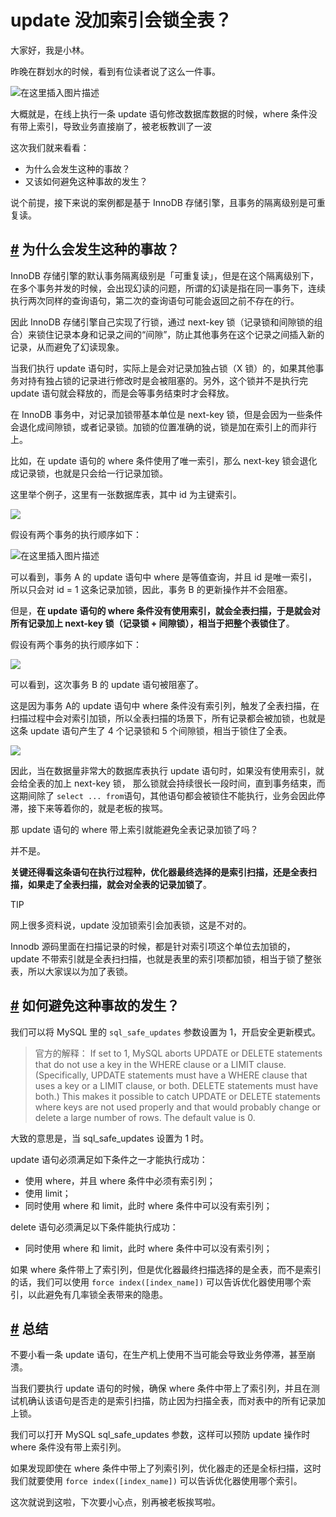 # update 没加索引会锁全表？

大家好，我是小林。

昨晚在群划水的时候，看到有位读者说了这么一件事。

![在这里插入图片描述](https://cdn.xiaolincoding.com//mysql/other/202e1521bc02411698eb6162cf121114.png)

大概就是，在线上执行一条 update 语句修改数据库数据的时候，where 条件没有带上索引，导致业务直接崩了，被老板教训了一波

这次我们就来看看：

-   为什么会发生这种的事故？
-   又该如何避免这种事故的发生？

说个前提，接下来说的案例都是基于 InnoDB 存储引擎，且事务的隔离级别是可重复读。

## [#](https://xiaolincoding.com/mysql/lock/update_index.html#%E4%B8%BA%E4%BB%80%E4%B9%88%E4%BC%9A%E5%8F%91%E7%94%9F%E8%BF%99%E7%A7%8D%E7%9A%84%E4%BA%8B%E6%95%85) 为什么会发生这种的事故？

InnoDB 存储引擎的默认事务隔离级别是「可重复读」，但是在这个隔离级别下，在多个事务并发的时候，会出现幻读的问题，所谓的幻读是指在同一事务下，连续执行两次同样的查询语句，第二次的查询语句可能会返回之前不存在的行。

因此 InnoDB 存储引擎自己实现了行锁，通过 next-key 锁（记录锁和间隙锁的组合）来锁住记录本身和记录之间的“间隙”，防止其他事务在这个记录之间插入新的记录，从而避免了幻读现象。

当我们执行 update 语句时，实际上是会对记录加独占锁（X 锁）的，如果其他事务对持有独占锁的记录进行修改时是会被阻塞的。另外，这个锁并不是执行完 update 语句就会释放的，而是会等事务结束时才会释放。

在 InnoDB 事务中，对记录加锁带基本单位是 next-key 锁，但是会因为一些条件会退化成间隙锁，或者记录锁。加锁的位置准确的说，锁是加在索引上的而非行上。

比如，在 update 语句的 where 条件使用了唯一索引，那么 next-key 锁会退化成记录锁，也就是只会给一行记录加锁。

这里举个例子，这里有一张数据库表，其中 id 为主键索引。

![](https://cdn.xiaolincoding.com//mysql/other/3c3af16e7a948833ccb6409e8b51daf8.png)

假设有两个事务的执行顺序如下：

![在这里插入图片描述](https://cdn.xiaolincoding.com//mysql/other/d2326f98cbb34fc09ca4013703251501.png)

可以看到，事务 A 的 update 语句中 where 是等值查询，并且 id 是唯一索引，所以只会对 id = 1 这条记录加锁，因此，事务 B 的更新操作并不会阻塞。

但是，**在 update 语句的 where 条件没有使用索引，就会全表扫描，于是就会对所有记录加上 next-key 锁（记录锁 + 间隙锁），相当于把整个表锁住了**。

假设有两个事务的执行顺序如下：

![](https://cdn.xiaolincoding.com//mysql/other/1aa886fe95e7bc791c296e2d342fa435.png)

可以看到，这次事务 B 的 update 语句被阻塞了。

这是因为事务 A的 update 语句中 where 条件没有索引列，触发了全表扫描，在扫描过程中会对索引加锁，所以全表扫描的场景下，所有记录都会被加锁，也就是这条 update 语句产生了 4 个记录锁和 5 个间隙锁，相当于锁住了全表。

![](https://cdn.xiaolincoding.com//mysql/other/63e055617720853f5b64c99576227c09.png)

因此，当在数据量非常大的数据库表执行 update 语句时，如果没有使用索引，就会给全表的加上 next-key 锁， 那么锁就会持续很长一段时间，直到事务结束，而这期间除了 `select ... from`语句，其他语句都会被锁住不能执行，业务会因此停滞，接下来等着你的，就是老板的挨骂。

那 update 语句的 where 带上索引就能避免全表记录加锁了吗？

并不是。

**关键还得看这条语句在执行过程种，优化器最终选择的是索引扫描，还是全表扫描，如果走了全表扫描，就会对全表的记录加锁了**。

TIP

网上很多资料说，update 没加锁索引会加表锁，这是不对的。

Innodb 源码里面在扫描记录的时候，都是针对索引项这个单位去加锁的， update 不带索引就是全表扫扫描，也就是表里的索引项都加锁，相当于锁了整张表，所以大家误以为加了表锁。

## [#](https://xiaolincoding.com/mysql/lock/update_index.html#%E5%A6%82%E4%BD%95%E9%81%BF%E5%85%8D%E8%BF%99%E7%A7%8D%E4%BA%8B%E6%95%85%E7%9A%84%E5%8F%91%E7%94%9F) 如何避免这种事故的发生？

我们可以将 MySQL 里的 `sql_safe_updates` 参数设置为 1，开启安全更新模式。

> 官方的解释： If set to 1, MySQL aborts UPDATE or DELETE statements that do not use a key in the WHERE clause or a LIMIT clause. (Specifically, UPDATE statements must have a WHERE clause that uses a key or a LIMIT clause, or both. DELETE statements must have both.) This makes it possible to catch UPDATE or DELETE statements where keys are not used properly and that would probably change or delete a large number of rows. The default value is 0.

大致的意思是，当 sql\_safe\_updates 设置为 1 时。

update 语句必须满足如下条件之一才能执行成功：

-   使用 where，并且 where 条件中必须有索引列；
-   使用 limit；
-   同时使用 where 和 limit，此时 where 条件中可以没有索引列；

delete 语句必须满足以下条件能执行成功：

-   同时使用 where 和 limit，此时 where 条件中可以没有索引列；

如果 where 条件带上了索引列，但是优化器最终扫描选择的是全表，而不是索引的话，我们可以使用 `force index([index_name])` 可以告诉优化器使用哪个索引，以此避免有几率锁全表带来的隐患。

## [#](https://xiaolincoding.com/mysql/lock/update_index.html#%E6%80%BB%E7%BB%93) 总结

不要小看一条 update 语句，在生产机上使用不当可能会导致业务停滞，甚至崩溃。

当我们要执行 update 语句的时候，确保 where 条件中带上了索引列，并且在测试机确认该语句是否走的是索引扫描，防止因为扫描全表，而对表中的所有记录加上锁。

我们可以打开 MySQL sql\_safe\_updates 参数，这样可以预防 update 操作时 where 条件没有带上索引列。

如果发现即使在 where 条件中带上了列索引列，优化器走的还是全标扫描，这时我们就要使用 `force index([index_name])` 可以告诉优化器使用哪个索引。

这次就说到这啦，下次要小心点，别再被老板挨骂啦。